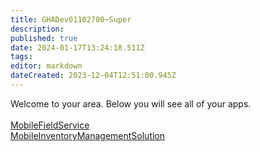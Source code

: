 ```yaml
---
title: GHADev01102700~Super
description: 
published: true
date: 2024-01-17T13:24:18.511Z
tags: 
editor: markdown
dateCreated: 2023-12-04T12:51:00.945Z
---
```


Welcome to your area. Below you will see all of your apps.<br><br>[MobileFieldService](/Apps/MobileFieldService)<br>[MobileInventoryManagementSolution](/Apps/MIMS/MobileInventoryManagementSolution)<br>